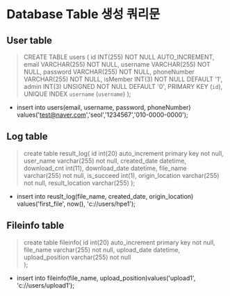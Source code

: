 # Database Table 생성 쿼리문

## User table
> CREATE TABLE users (
  	id INT(255) NOT NULL AUTO_INCREMENT,
  	email VARCHAR(255)  NOT NULL,
  	username VARCHAR(255) NOT NULL,
  	password VARCHAR(255) NOT NULL,
  	phoneNumber VARCHAR(255) NOT NULL,
      isMember INT(3)  NOT NULL DEFAULT '1',
      admin INT(3) UNSIGNED NOT NULL DEFAULT '0',
  	PRIMARY KEY (`id`),
      UNIQUE INDEX `username` (`username`)
  );

+ insert into users(email, username, password, phoneNumber)
  values('test@naver.com','seol','1234567','010-0000-0000');
## Log table
> create table result_log(
  	id int(20) auto_increment primary key not null,
>   user_name varchar(255) not null,
>   created_date datetime,
    download_cnt int(11),
    download_date datetime,
    file_name varchar(255) not null,
    is_succeed int(1),
    origin_location varchar(255) not null,
>   result_location varchar(255)
  );
>
>
+ insert into reuslt_log(file_name, created_date, origin_location) values('first_file', now(), 'c://users/hpe1'); 

## Fileinfo table
> create table fileinfo(
  	id int(20) auto_increment primary key not null,
      file_name varchar(255) not null,
      upload_date datetime,
      upload_position varchar(255) not null    
  );

+ insert into fileinfo(file_name, upload_position)values('upload1', 'c://users/upload1');